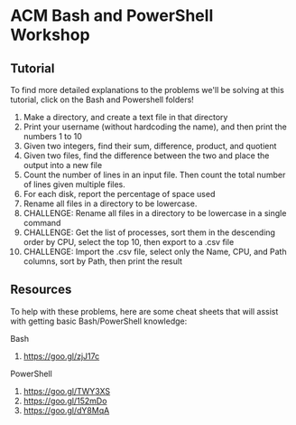 # ACM Bash and PowerShell Workshop

## Tutorial
To find more detailed explanations to the problems we'll be solving at this tutorial, click on the Bash and Powershell folders!
1. Make a directory, and create a text file in that directory
2. Print your username (without hardcoding the name), and then print the numbers 1 to 10
3. Given two integers, find their sum, difference, product, and quotient
4. Given two files, find the difference between the two and place the output into a new file
5. Count the number of lines in an input file. Then count the total number of lines given multiple files.
6. For each disk, report the percentage of space used
7. Rename all files in a directory to be lowercase.
8. CHALLENGE: Rename all files in a directory to be lowercase in a single command
9. CHALLENGE: Get the list of processes, sort them in the descending order by CPU, select the top 10, then export to a .csv file
10. CHALLENGE: Import the .csv file, select only the Name, CPU, and Path columns, sort by Path, then print the result

## Resources
To help with these problems, here are some cheat sheets that will assist with getting basic Bash/PowerShell knowledge:

Bash
1. https://goo.gl/zjJ17c

PowerShell
1. https://goo.gl/TWY3XS  
2. https://goo.gl/152mDo
3. https://goo.gl/dY8MqA
